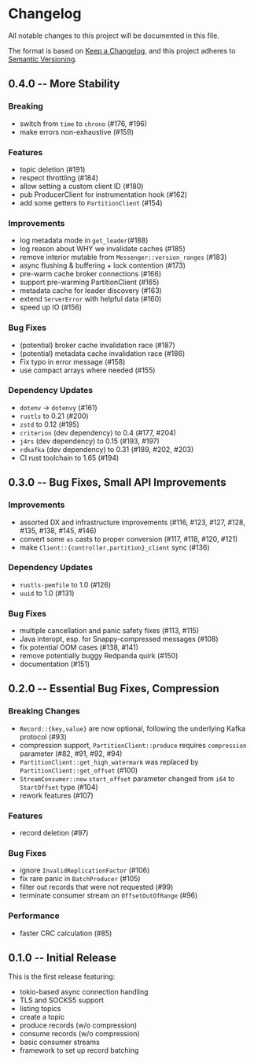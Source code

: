 # Changelog
All notable changes to this project will be documented in this file.

The format is based on [Keep a Changelog](https://keepachangelog.com/en/1.0.0/),
and this project adheres to [Semantic Versioning](https://semver.org/spec/v2.0.0.html).


## 0.4.0 -- More Stability

### Breaking
- switch from `time` to `chrono` (#176, #196)
- make errors non-exhaustive (#159)

### Features
- topic deletion (#191)
- respect throttling (#184)
- allow setting a custom client ID (#180)
- pub ProducerClient for instrumentation hook (#162)
- add some getters to `PartitionClient` (#154)

### Improvements
- log metadata mode in `get_leader`(#188)
- log reason about WHY we invalidate caches (#185)
- remove interior mutable from `Messenger::version_ranges` (#183)
- async flushing & buffering + lock contention (#173)
- pre-warm cache broker connections (#166)
- support pre-warming PartitionClient (#165)
- metadata cache for leader discovery (#163)
- extend `ServerError` with helpful data (#160)
- speed up IO (#156)

### Bug Fixes
- (potential) broker cache invalidation race (#187)
- (potential) metadata cache invalidation race (#186)
- Fix typo in error message (#158)
- use compact arrays where needed (#155)

### Dependency Updates
- `dotenv` -> `dotenvy` (#161)
- `rustls` to 0.21 (#200)
- `zstd` to 0.12 (#195)
- `criterion` (dev dependency) to 0.4 (#177, #204)
- `j4rs` (dev dependency) to 0.15 (#193, #197)
- `rdkafka` (dev dependency) to 0.31 (#189, #202, #203)
- CI rust toolchain to 1.65 (#194)


## 0.3.0 -- Bug Fixes, Small API Improvements

### Improvements
- assorted DX and infrastructure improvements (#116, #123, #127, #128, #135, #138, #145, #146)
- convert some `as` casts to proper conversion (#117, #118, #120, #121)
- make `Client::{controller,partition}_client` sync (#136)

### Dependency Updates
- `rustls-pemfile` to 1.0 (#126)
- `uuid` to 1.0 (#131)

### Bug Fixes
- multiple cancellation and panic safety fixes (#113, #115)
- Java interopt, esp. for Snappy-compressed messages (#108)
- fix potential OOM cases (#138, #141)
- remove potentially buggy Redpanda quirk (#150)
- documentation (#151)


## 0.2.0 -- Essential Bug Fixes, Compression

### Breaking Changes
- `Record::{key,value}` are now optional, following the underlying Kafka protocol (#93)
- compression support, `PartitionClient::produce` requires `compression` parameter (#82, #91, #92, #94)
- `PartitionClient::get_high_watermark` was replaced by `PartitionClient::get_offset` (#100)
- `StreamConsumer::new` `start_offset` parameter changed from `i64` to `StartOffset` type (#104)
- rework features (#107)

### Features
- record deletion (#97)

### Bug Fixes
- ignore `InvalidReplicationFactor` (#106)
- fix rare panic in `BatchProducer` (#105)
- filter out records that were not requested (#99)
- terminate consumer stream on `OffsetOutOfRange` (#96)

### Performance
- faster CRC calculation (#85)


## 0.1.0 -- Initial Release
This is the first release featuring:

- tokio-based async connection handling
- TLS and SOCKS5 support
- listing topics
- create a topic
- produce records (w/o compression)
- consume records (w/o compression)
- basic consumer streams
- framework to set up record batching

